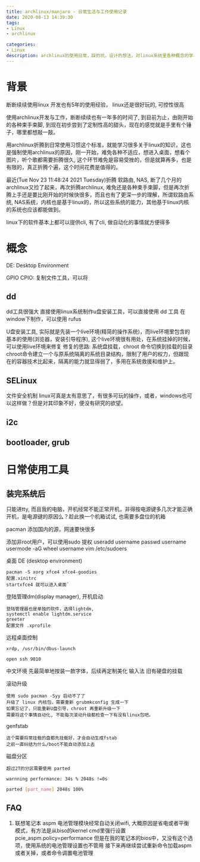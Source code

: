 ```yaml
---
title: archlinux/manjaro - 日常生活与工作使用记录
date: 2020-08-13 14:39:30
tags:
- Linux
- archlinux

categories:
- Linux
description: archlinux的使用日常，踩的坑，设计的想法，对linux系统里各种概念的学习，都记录于此，以便于后续的整理
---
```


# 背景

断断续续使用linux 开发也有5年的使用经验，
linux还是很好玩的, 可控性很高

使用archlinux开发与工作，断断续续也有一年多的时间了, 到目前为止，由刚开始的各种束手束脚, 到现在初步尝到了定制性高的甜头，现在的感觉就是手里有个锤子，哪里都想敲一敲。

用archlinux折腾到日常使用习惯这个标准，就能学习很多关于linux的知识，这也是强制使用archlinux的原因，刚一开始，难免各种不适应，想进入桌面，想看个图片，听个歌都需要折腾很久, 这个环节难免是容易受挫的，但是就算再多，也是有限的，真正折腾个遍，这个时间花费是值得的。

最近(Tue Nov 23 11:48:24 2021 Tuesday)折腾 软路由, NAS, 断了几个月的archlinux又捡了起来，再次折腾archlinux, 难免还是各种束手束脚，但是再次折腾上手还是要比刚开始的时候快很多，而且也有了更深一步的理解，所谓软路由系统, NAS系统，内核也是基于linux的，所以这些系统的能力，其他基于linux内核的系统也应该都能做到。

linux下的软件基本上都可以提供cli, 有了cli, 做自动化的事情就方便得多

# 概念

DE: Desktop Environment

GPIO
CPIO: 复制文件工具，可以将

## dd

dd工具很强大
直接使用linux系统制作u盘安装工具，可以直接使用 dd 工具
在window下制作，可以使用 rufus

U盘安装工具, 实际就是先装一个live环境(精简的操作系统)，而live环境里包含的基本的使用(浏览器，安装引导程序), 
这个live环境很有用处，在系统挂掉的时候，可以使用live环境来修复
修复的思路: 
系统盘挂载，chroot 命令切换到挂载的目录
chroot命令建立一个与原系统隔离的系统目录结构，限制了用户的权力，但跟现在的容器技术比起来，隔离的能力就显得弱了，多用在系统救援和维护上。

## SELinux

文件安全机制
linux可真是太有意思了，有很多可玩的操作，或者，windows也可以这样做？但是对其印象不好，便没有研究的欲望。

## i2c

## bootloader, grub

# 日常使用工具

## 装完系统后
只能进tty, 而且我的电脑，开机经常不能正常开机，非得按电源键多几次才能正确开机，是电源键的原因么？趁此换一个机箱试试, 也需要多盘位的机箱

pacman 添加国内的源，网速要快很多

添加非root用户，可以使用sudo 提权
	useradd username
	passwd username
	usermode -aG wheel username
	vim /etc/sudoers


桌面 DE (desktop environment)

	pacman -S xorg xfce4 xfce4-goodies
	配置.xinitrc
	startxfce4 就可以进入桌面`

登陆管理dm(display manager), 开机启动

	登陆管理器也是单独的软件，选择lightdm, 
	systemctl enable lightdm.service
	greeter
	配置文件 .xprofile

远程桌面控制
	
	xrdp, /usr/bin/dbus-launch

	open ssh 9010

中文环境
	先最简单地按装一款字体，后续再定制美化
	输入法
	旧有硬盘的挂载

滚动升级
	
	使用 sudo pacman -Syy 启动不了了
	升级了 linux 内核包，需要重新 grubmkconfig 生成一下
	如果忘记了，只能重新U盘引导，chroot 再重新升级一下
	需要将这个事情自动化, 不能每次滚动升级都检查一下有没有linux包吧。

genfstab

	这个需要将常挂载的盘都先挂载好，才会自动生成fstab
	之前一直纠结为什么/boot不能自动添加上去

磁盘分区
	
	超过2T的分区需要使用 parted

`warnning performance: 34s % 2048s !=0s`

```sh
parted [part_name] 2048s 100%
```

## FAQ
1. 联想笔记本
aspm 电池管理模块经常自动关闭wifi, 大概原因是省电或者平衡模式，有方法是从biso的kernel cmd里强行设置
pcie_aspm.policy=performance
但是在我的笔记本的bios中，又没有这个选项，使用系统的电池管理设置也不管用
接下来再继续尝试重新命令加载aspm 或者关掉，或者命令调置电池管理
